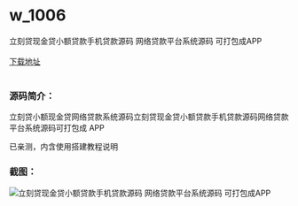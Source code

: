 # w_1006
立刻贷现金贷小额贷款手机贷款源码 网络贷款平台系统源码 可打包成APP
<br/></br>
[下载地址](https://www.uuid2.com/1006.html "下载地址")
<br/></br>
<h3>源码简介：</h3>
<p>立刻贷小额现金贷网络贷款系统源码立刻贷现金贷小额贷款手机贷款源码网络贷款平台系统源码可打包成 APP<p>
<p>已亲测，内含使用搭建教程说明<p>
<h3>截图：</h3>
<img src="https://www.uuid2.com/wp-content/uploads/img/202105/fb050d0170.jpg" alt="立刻贷现金贷小额贷款手机贷款源码 网络贷款平台系统源码 可打包成APP">
